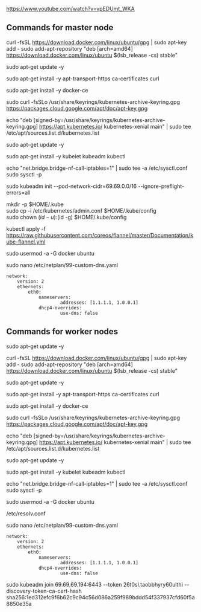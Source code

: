 https://www.youtube.com/watch?v=vpEDUmt_WKA


## Commands for master node

curl -fsSL https://download.docker.com/linux/ubuntu/gpg | sudo apt-key add -
sudo add-apt-repository "deb [arch=amd64] https://download.docker.com/linux/ubuntu $(lsb_release -cs) stable"

sudo apt-get update -y

sudo apt-get install -y apt-transport-https ca-certificates curl

sudo apt-get install -y docker-ce

sudo curl -fsSLo /usr/share/keyrings/kubernetes-archive-keyring.gpg https://packages.cloud.google.com/apt/doc/apt-key.gpg

echo "deb [signed-by=/usr/share/keyrings/kubernetes-archive-keyring.gpg] https://apt.kubernetes.io/ kubernetes-xenial main" | sudo tee /etc/apt/sources.list.d/kubernetes.list

sudo apt-get update -y

sudo apt-get install -y kubelet kubeadm kubectl

echo "net.bridge.bridge-nf-call-iptables=1" | sudo tee -a /etc/sysctl.conf
sudo sysctl -p

sudo kubeadm init --pod-network-cidr=69.69.0.0/16 --ignore-preflight-errors=all

mkdir -p $HOME/.kube  
sudo cp -i /etc/kubernetes/admin.conf $HOME/.kube/config  
sudo chown $(id -u):$(id -g) $HOME/.kube/config  

kubectl apply -f https://raw.githubusercontent.com/coreos/flannel/master/Documentation/kube-flannel.yml

sudo usermod -a -G docker ubuntu

sudo nano /etc/netplan/99-custom-dns.yaml
```
network:
    version: 2
    ethernets:
        eth0:         
            nameservers:
                    addresses: [1.1.1.1, 1.0.0.1]
            dhcp4-overrides:
                    use-dns: false
```


## Commands for worker nodes

sudo apt-get update -y

curl -fsSL https://download.docker.com/linux/ubuntu/gpg | sudo apt-key add -
sudo add-apt-repository "deb [arch=amd64] https://download.docker.com/linux/ubuntu $(lsb_release -cs) stable"

sudo apt-get update -y

sudo apt-get install -y apt-transport-https ca-certificates curl

sudo apt-get install -y docker-ce

sudo curl -fsSLo /usr/share/keyrings/kubernetes-archive-keyring.gpg https://packages.cloud.google.com/apt/doc/apt-key.gpg

echo "deb [signed-by=/usr/share/keyrings/kubernetes-archive-keyring.gpg] https://apt.kubernetes.io/ kubernetes-xenial main" | sudo tee /etc/apt/sources.list.d/kubernetes.list

sudo apt-get update -y

sudo apt-get install -y kubelet kubeadm kubectl

echo "net.bridge.bridge-nf-call-iptables=1" | sudo tee -a /etc/sysctl.conf
sudo sysctl -p

sudo usermod -a -G docker ubuntu

/etc/resolv.conf

sudo nano /etc/netplan/99-custom-dns.yaml
```
network:
    version: 2
    ethernets:
        eth0:         
            nameservers:
                    addresses: [1.1.1.1, 1.0.0.1]
            dhcp4-overrides:
                    use-dns: false
```

sudo kubeadm join 69.69.69.194:6443 --token 26t0sl.taobbhyry60ulthi --discovery-token-ca-cert-hash sha256:1ed312efc9f6b62c9c94c56d086a259f989bddd54f337937cfd60f5a8850e35a
